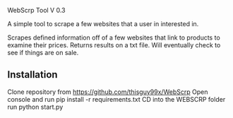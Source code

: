 WebScrp Tool V 0.3

A simple tool to scrape a few websites that a user in interested in. 

Scrapes defined information off of a few websites that link to products to examine
their prices. Returns results on a txt file. Will eventually check to see if things are on sale.

## Installation

Clone repository from https://github.com/thisguy99x/WebScrp
Open console and run pip install -r requirements.txt
CD into the WEBSCRP folder 
run python start.py
